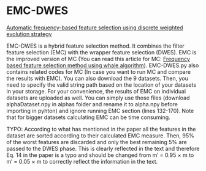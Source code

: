 # EMC-DWES

[Automatic frequency-based feature selection using discrete weighted evolution strategy](https://www.sciencedirect.com/science/article/pii/S1568494622007487#!)


EMC-DWES is a hybrid feature selection method. It combines the filter feature selection (EMC) with the wrapper feature selection (DWES). EMC is the improved version of MC (You can read this article for MC: [Frequency based feature selection method using whale algorithm](https://www.sciencedirect.com/science/article/pii/S0888754318304245)). EMC-DWES.py also contains related codes for MC (In case you want to run MC and compare the results with EMC). You can also download the 9 datasets. Then, you need to specify the valid string path based on the location of your datasets in your storage. For your convenience, the results of EMC on individual datasets are uploaded as well. You can simply use those files (download alphaDataset.npy in alphas folder and rename it to alpha.npy before importing in pyhton) and ignore running EMC section (lines 132-170). Note that for bigger datasets calculating EMC can be time consuming.


TYPO: According to what has mentioned in the paper all the features in the dataset are sorted according to their calculated EMC measure. Then, 95% of the worst features are discarded and only the best remaining 5% are passed to the DWES phase. This is clearly reflected in the text and therefore Eq. 14 in the paper is a typo and should be changed from m′ = 0.95 × m     to   m′ = 0.05 × m  to correctly reflect the information in the text.


